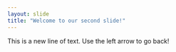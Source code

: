 ```yaml
---
layout: slide
title: "Welcome to our second slide!"
---
```

This is a new line of text.
Use the left arrow to go back!
